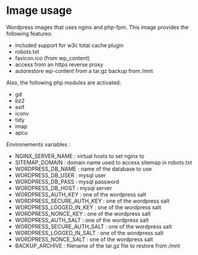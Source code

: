 Image usage
===========

Wordpress images that uses nginx and php-fpm.
This image provides the following features:

- included support for w3c total cache plugin
- robots.txt
- favicon.ico (from wp_content)
- access from an https reverse proxy
- autorestore wp-content from a tar.gz backup from /mnt


Also, the following php modules are activated:

- gd
- bz2
- exif
- iconv
- tidy
- imap
- apcu


Environements variables :

- NGINX_SERVER_NAME : virtual hosts to set nginx to
- SITEMAP_DOMAIN : domain name used to access sitemap in robots.txt
- WORDPRESS_DB_NAME : name of the database to use
- WORDPRESS_DB_USER : mysql user
- WORDPRESS_DB_PASS : mysql password
- WORDPRESS_DB_HOST : mysql server
- WORDPRESS_AUTH_KEY : one of the wordpress salt
- WORDPRESS_SECURE_AUTH_KEY : one of the wordpress salt
- WORDPRESS_LOGGED_IN_KEY : one of the wordpress salt
- WORDPRESS_NONCE_KEY : one of the wordpress salt
- WORDPRESS_AUTH_SALT : one of the wordpress salt
- WORDPRESS_SECURE_AUTH_SALT : one of the wordpress salt
- WORDPRESS_LOGGED_IN_SALT : one of the wordpress salt
- WORDPRESS_NONCE_SALT : one of the wordpress salt
- BACKUP_ARCHIVE : filename of the tar.gz file to restore from /mnt
